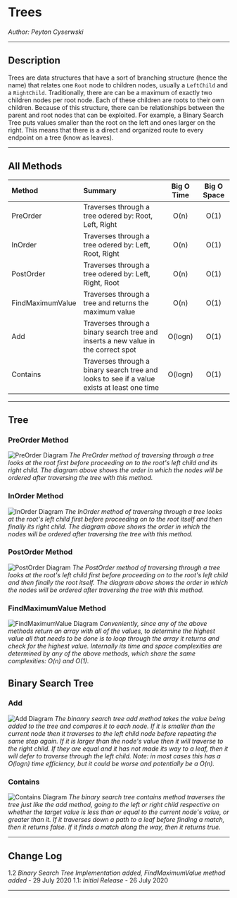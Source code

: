 # Trees

*Author: Peyton Cyserwski*

---

## Description
Trees are data structures that have a sort of branching structure (hence the name) that relates one `Root` node to children nodes, usually a `LeftChild` and a `RightChild`. Traditionally, there are can be a maximum of exactly two children nodes per root node. Each of these children are roots to their own children. Because of this structure, there can be relationships between the parent and root nodes that can be exploited. For example, a Binary Search Tree puts values smaller than the root on the left and ones larger on the right. This means that there is a direct and organized route to every endpoint on a tree (know as leaves).

---

## All Methods

| Method | Summary | Big O Time | Big O Space |
| :----------- | :----------- | :-------------: | :-------------: |
| PreOrder | Traverses through a tree odered by: Root, Left, Right | O(n) | O(1) |
| InOrder | Traverses through a tree odered by: Left, Root, Right | O(n) | O(1) |
| PostOrder | Traverses through a tree odered by: Left, Right, Root | O(n) | O(1) |
| FindMaximumValue | Traverses through a tree and returns the maximum value | O(n) | O(1) |
| Add | Traverses through a binary search tree and inserts a new value in the correct spot | O(logn) | O(1) |
| Contains | Traverses through a binary search tree and looks to see if a value exists at least one time | O(logn) | O(1) |


---
## Tree
### PreOrder Method
![PreOrder Diagram](./assets/preorder.png)
*The PreOrder method of traversing through a tree looks at the root first before proceeding on to the root's left child and its right child. The diagram above shows the order in which the nodes will be ordered after traversing the tree with this method.*
### InOrder Method
![InOrder Diagram](./assets/inorder.png)
*The InOrder method of traversing through a tree looks at the root's left child first before proceeding on to the root itself and then finally its right child. The diagram above shows the order in which the nodes will be ordered after traversing the tree with this method.*
### PostOrder Method
![PostOrder Diagram](./assets/postorder.png)
*The PostOrder method of traversing through a tree looks at the root's left child first before proceeding on to the root's left child and then finally the root itself. The diagram above shows the order in which the nodes will be ordered after traversing the tree with this method.*
### FindMaximumValue Method
![FindMaximumValue Diagram](./assets/findmaximumvalue.png)
*Conveniently, since any of the above methods return an array with all of the values, to determine the highest value all that needs to be done is to loop through the array it returns and check for the highest value. Internally its time and space complexities are determined by any of the above methods, which share the same complexities: O(n) and O(1).*
## Binary Search Tree
### Add
![Add Diagram](./assets/add.png)
*The binanry search tree add method takes the value being added to the tree and compares it to each node. If it is smaller than the current node then it traverses to the left child node before repeating the same step again. If it is larger than the node's value then it will traverse to the right child. If they are equal and it has not made its way to a leaf, then it will defer to traverse through the left child. Note: in most cases this has a O(logn) time efficiency, but it could be worse and potentially be a O(n).*
### Contains
![Contains Diagram](./assets/contains.png)
*The binary search tree contains method traverses the tree just like the add method, going to the left or right child respective on whether the target value is less than or equal to the current node's value, or greater than it. If it traverses down a path to a leaf before finding a match, then it returns false. If it finds a match along the way, then it returns true.*

---

## Change Log
1.2 *Binary Search Tree Implementation added, FindMaximumValue method added* - 29 July 2020
1.1: *Initial Release* - 26 July 2020

---